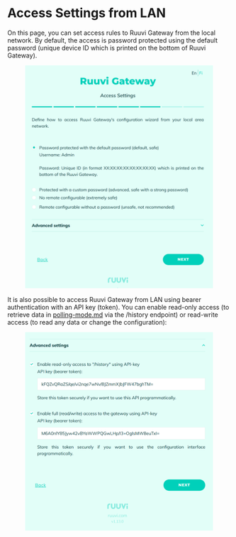 # Access Settings from LAN

On this page, you can set access rules to Ruuvi Gateway from the local network. By default, the access is password protected using the default password (unique device ID which is printed on the bottom of Ruuvi Gateway).

<figure><img src="../../.gitbook/assets/image (26) (1).png" alt=""><figcaption></figcaption></figure>

It is also possible to access Ruuvi Gateway from LAN using bearer authentication with an API key (token). You can enable read-only access (to retrieve data in [polling-mode.md](../../examples/polling-mode.md "mention") via the /history endpoint) or read-write access (to read any data or change the configuration):

<figure><img src="../../.gitbook/assets/image (52).png" alt=""><figcaption></figcaption></figure>
